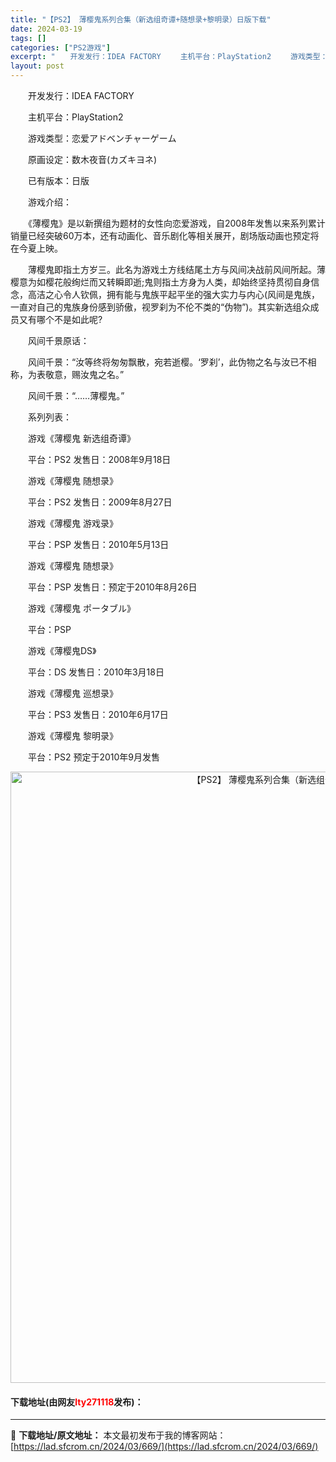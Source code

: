 ```yaml
---
title: "【PS2】 薄樱鬼系列合集（新选组奇谭+随想录+黎明录）日版下载"
date: 2024-03-19
tags: []
categories: ["PS2游戏"]
excerpt: "　　开发发行：IDEA FACTORY 　　主机平台：PlayStation2 　　游戏类型：恋爱アドベンチャーゲーム 　　原画设定：数木夜音(カズキヨネ) 　　已有版本：日版 　　游戏介绍： 　　《薄樱鬼》是以新撰组为题材的女性向恋爱游戏，自2008年发售以来系列累计销量已经突破60万本，还有动画&hellip;"
layout: post
---
```


 <p>　　开发发行：IDEA FACTORY</p> <p>　　主机平台：PlayStation2</p> <p>　　游戏类型：恋爱アドベンチャーゲーム</p> <p>　　原画设定：数木夜音(カズキヨネ)</p> <p>　　已有版本：日版</p> <p>　　游戏介绍：</p> <p>　　《薄樱鬼》是以新撰组为题材的女性向恋爱游戏，自2008年发售以来系列累计销量已经突破60万本，还有动画化、音乐剧化等相关展开，剧场版动画也预定将在今夏上映。</p> <p>　　薄樱鬼即指土方岁三。此名为游戏土方线结尾土方与风间决战前风间所起。薄樱意为如樱花般绚烂而又转瞬即逝;鬼则指土方身为人类，却始终坚持贯彻自身信念，高洁之心令人钦佩，拥有能与鬼族平起平坐的强大实力与内心(风间是鬼族，一直对自己的鬼族身份感到骄傲，视罗刹为不伦不类的&ldquo;伪物&rdquo;)。其实新选组众成员又有哪个不是如此呢?</p> <p>　　风间千景原话：</p> <p>　　风间千景：&ldquo;汝等终将匆匆飘散，宛若逝樱。&lsquo;罗刹&rsquo;，此伪物之名与汝已不相称，为表敬意，赐汝鬼之名。&rdquo;</p> <p>　　风间千景：&ldquo;&hellip;&hellip;薄樱鬼。&rdquo;</p> <p>　　系列列表：</p> <p>　　游戏《薄樱鬼 新选组奇谭》</p> <p>　　平台：PS2 发售日：2008年9月18日</p> <p>　　游戏《薄樱鬼 随想录》</p> <p>　　平台：PS2 发售日：2009年8月27日</p> <p>　　游戏《薄樱鬼 游戏录》</p> <p>　　平台：PSP 发售日：2010年5月13日</p> <p>　　游戏《薄樱鬼 随想录》</p> <p>　　平台：PSP 发售日：预定于2010年8月26日</p> <p>　　游戏《薄樱鬼 ポータブル》</p> <p>　　平台：PSP</p> <p>　　游戏《薄樱鬼DS》</p> <p>　　平台：DS 发售日：2010年3月18日</p> <p>　　游戏《薄樱鬼 巡想录》</p> <p>　　平台：PS3 发售日：2010年6月17日</p> <p>　　游戏《薄樱鬼 黎明录》</p> <p>　　平台：PS2 预定于2010年9月发售</p> <p align="center"><img align="" border="0" src="https://lad.sfcrom.cn/wp-content/uploads/2024/03/20240319_65f99972d0480.jpg" width="978" alt="【PS2】 薄樱鬼系列合集（新选组奇谭+随想录+黎明录）日版下载" /></p> <p><h4>下载地址(由网友<font color="red">lty271118</font>发布)：</h4></p> 

---
📖 **下载地址/原文地址：** 本文最初发布于我的博客网站：[https://lad.sfcrom.cn/2024/03/669/](https://lad.sfcrom.cn/2024/03/669/)
